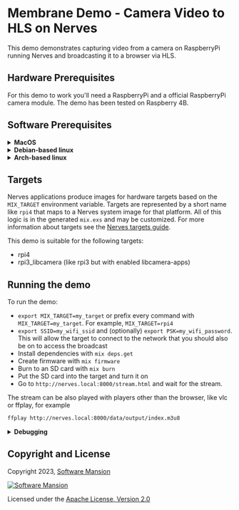 # Membrane Demo - Camera Video to HLS on Nerves

This demo demonstrates capturing video from a camera on RaspberryPi running Nerves and broadcasting it to a browser via HLS.

## Hardware Prerequisites

For this demo to work you'll need a RaspberryPi and a official RaspberryPi camera module. The demo has been tested on Raspberry 4B. 

## Software Prerequisites

<details>
<summary>
<b>MacOS</b>
</summary>

To run the demo, you need [Elixir and Erlang installed](https://elixir-lang.org/install.html) on your machine (it's best to use a version manager, like `asdf`). Additionally the following Homebrew command will install all the required packages for nerves to work:

```bash
brew update
brew install fwup squashfs coreutils xz pkg-config
```

Then you'll need to add `nerves_bootstrap` archive to your Mix environment by running

```bash
mix archive.install hex nerves_bootstrap
```

If any problems occur refer to [Nerves installation guide](https://hexdocs.pm/nerves/installation.html) for more information.

</details>

<details>
<summary>
<b>Debian-based linux</b>
</summary>

To run the demo, you need [Elixir and Erlang installed](https://elixir-lang.org/install.html) on your machine (it's best to use a version manager, like `asdf`). Additionally the following commands will install all the required packages for nerves to work:

```bash
sudo apt install build-essential automake autoconf git squashfs-tools ssh-askpass pkg-config curl libmnl-dev
sudo curl -o /opt/fwup_1.10.1_amd64.deb https://github.com/fwup-home/fwup/releases/download/v1.10.1/fwup_1.10.1_amd64.deb
sudo apt install /opt/fwup_1.10.1_amd64.deb
sudo rm /opt/fwup_1.10.1_amd64.deb
```

Then you'll need to add `nerves_bootstrap` archive to your Mix environment by running

```bash
mix archive.install hex nerves_bootstrap
```

If any problems occur refer to [Nerves installation guide](https://hexdocs.pm/nerves/installation.html) for more information.

</details>

<details>
<summary>
<b>Arch-based linux</b>
</summary>

To run the demo, you need [Elixir and Erlang installed](https://elixir-lang.org/install.html) on your machine (it's best to use a version manager, like `asdf`). Additionally the following yay command will install all the required packages for nerves to work:

```bash
yay -S base-devel ncurses5-compat-libs openssh-askpass git squashfs-tools curl fwup
```

Then you'll need to add `nerves_bootstrap` archive to your Mix environment by running

```bash
mix archive.install hex nerves_bootstrap
```

If any problems occur refer to [Nerves installation guide](https://hexdocs.pm/nerves/installation.html) for more information.

</details>

## Targets

Nerves applications produce images for hardware targets based on the `MIX_TARGET` environment variable. Targets are represented by a short name like `rpi4` that maps to a Nerves system image for that platform. All of this logic is in the generated `mix.exs` and may be customized. For more information about targets see the [Nerves targets guide](https://hexdocs.pm/nerves/targets.html).

This demo is suitable for the following targets:
  * rpi4
  * rpi3_libcamera (like rpi3 but with enabled libcamera-apps)

## Running the demo

To run the demo:
  * `export MIX_TARGET=my_target` or prefix every command with
    `MIX_TARGET=my_target`. For example, `MIX_TARGET=rpi4`
  * `export SSID=my_wifi_ssid` and (optionally) `export PSK=my_wifi_password`. This will allow the target to connect to the network that you should also be on to access the broadcast
  * Install dependencies with `mix deps.get`
  * Create firmware with `mix firmware`
  * Burn to an SD card with `mix burn`
  * Put the SD card into the target and turn it on
  * Go to `http://nerves.local:8000/stream.html` and wait for the stream.

  The stream can be also played with players other than the browser, like vlc or ffplay, for example

  ```bash
  ffplay http://nerves.local:8000/data/output/index.m3u8
  ```

<details>
<summary>
<b>Debugging</b>
</summary>

If any problems occured you can connect to the device and manually inspect the issue. 

One of the possible options is connection by ssh. For this option to be available you have to have any ssh keys in the `~/.ssh` directory. Then, if your target connected to your network correctly and the device you'll be connecting with is also on the same network, run

```bash
ssh nerves.local
```

You should see a Nerves homescreen and an iex prompt. If you see an information `camera_to_hls_nerves not started` it means that the application crashed on start. You can then access the logs by running `RingLogger.next`.

You can also connect to your device with HDMI cable and USB keyboard, which could be useful if your device didn't seem to connect to your network. Networking is implemented by the `vintage_net` package, so in case of networking issues refer to it's [documentation](https://hexdocs.pm/vintage_net).

For more information about connecting to Nerves targets refer to the [Nerves guide](https://hexdocs.pm/nerves/connecting-to-a-nerves-target.html).

</details>

## Copyright and License

Copyright 2023, [Software Mansion](https://swmansion.com/?utm_source=git&utm_medium=readme&utm_campaign=membrane)

[![Software Mansion](https://membraneframework.github.io/static/logo/swm_logo_readme.png)](https://swmansion.com/?utm_source=git&utm_medium=readme&utm_campaign=membrane)

Licensed under the [Apache License, Version 2.0](LICENSE)

